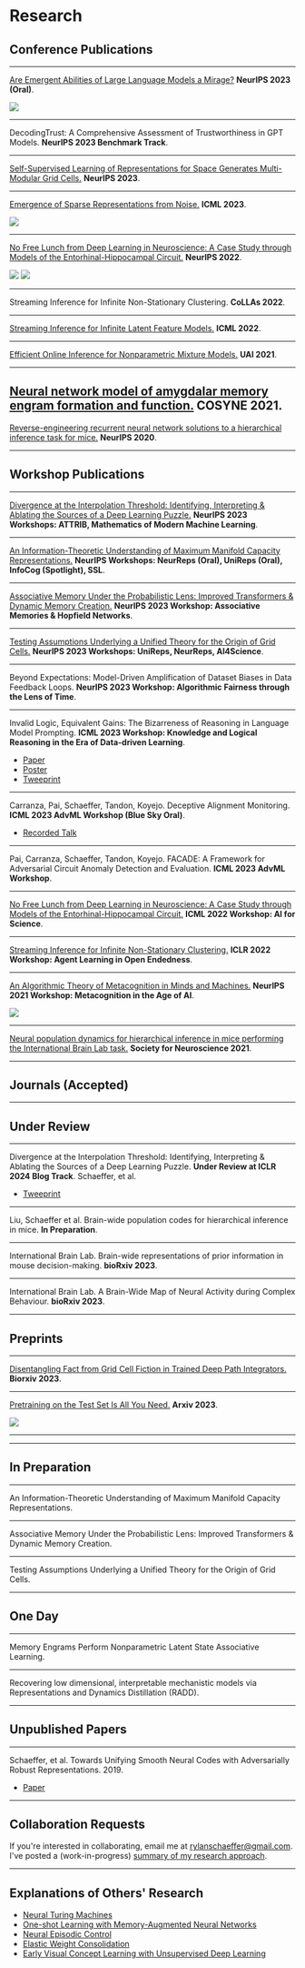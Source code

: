 # Research

## Conference Publications

-----

[Are Emergent Abilities of Large Language Models a Mirage?](research/2023_neurips_llm_emergent_abilities_mirage/main.md) __NeurIPS 2023 (Oral)__.

![](research/2023_neurips_llm_emergent_abilities_mirage/img.jpg)

-----

DecodingTrust: A Comprehensive Assessment of Trustworthiness in GPT Models. __NeurIPS 2023 Benchmark Track__.

-----

[Self-Supervised Learning of Representations for Space Generates Multi-Modular Grid Cells.](research/2023_neurips_ssl_gc/main.md) __NeurIPS 2023__.



-----

[Emergence of Sparse Representations from Noise.](research/2023_icml_noise_sparse_coding/main.md) __ICML 2023__.

![](research/2023_icml_noise_sparse_coding/img_4.jpeg)

-----

[No Free Lunch from Deep Learning in Neuroscience: A Case Study through Models of the Entorhinal-Hippocampal Circuit.](research/2022_neurips_no_free_lunch/main.md) __NeurIPS 2022__.

![](research/2022_neurips_no_free_lunch/img_02.jpeg)
![](research/2022_neurips_no_free_lunch/img_03.jpeg)

-----

Streaming Inference for Infinite Non-Stationary Clustering. __CoLLAs 2022__.

-----

[Streaming Inference for Infinite Latent Feature Models.](research/2022_icml_streaming_ibp/main.md) __ICML 2022__.

-----

[Efficient Online Inference for Nonparametric Mixture Models.](research/2021_uai_streaming_crp/main.md) __UAI 2021__.

-----

[Neural network model of amygdalar memory engram formation and function.](research/2021_cosyne_amygdalar_engram/main.md) __COSYNE 2021__.
-----

[Reverse-engineering recurrent neural network solutions to a hierarchical inference task for mice.](research/2020_neurips_reverse_engineering/main.md) __NeurIPS 2020__.

-----

## Workshop Publications

-----

[Divergence at the Interpolation Threshold: Identifying, Interpreting & Ablating the Sources of a Deep Learning Puzzle.](research/2023_neurips_workshop_double_descent/main.md) __NeurIPS 2023 Workshops: ATTRIB, Mathematics of Modern Machine Learning__.

-----

[An Information-Theoretic Understanding of Maximum Manifold Capacity Representations.](research/2023_neurips_workshop_mmcr_infotheory/main.md) __NeurIPS Workshops: NeurReps (Oral), UniReps (Oral), InfoCog (Spotlight), SSL__.

-----

[Associative Memory Under the Probabilistic Lens: Improved Transformers & Dynamic Memory Creation.](research/2023_neurips_workshop_infinite_associative_memory/main.md) __NeurIPS 2023 Workshop: Associative Memories & Hopfield Networks__.

-----

[Testing Assumptions Underlying a Unified Theory for the Origin of Grid Cells.](research/2023_neurips_workshop_unified_theory_assumptions/main.md)  __NeurIPS 2023 Workshops: UniReps, NeurReps, AI4Science__.

-----

Beyond Expectations: Model-Driven Amplification of Dataset Biases in Data Feedback Loops. __NeurIPS 2023 Workshop: Algorithmic Fairness through the Lens of Time__.

-----

Invalid Logic, Equivalent Gains: The Bizarreness of Reasoning in Language Model Prompting. __ICML 2023 Workshop: Knowledge and Logical Reasoning in the Era of Data-driven Learning__.
  - [Paper](research/2023_icml_workshop_logically_invalid_chain_of_thought/paper.pdf)
  - [Poster](research/2023_icml_workshop_logically_invalid_chain_of_thought/poster.pdf)
  - [Tweeprint](https://twitter.com/RylanSchaeffer/status/1684701838661332997)

-----

Carranza, Pai, Schaeffer, Tandon, Koyejo. Deceptive Alignment Monitoring. __ICML 2023 AdvML Workshop (Blue Sky Oral)__.
  - [Recorded Talk](https://slideslive.com/39006212/deceptive-alignment-monitoring)

-----

Pai, Carranza, Schaeffer, Tandon, Koyejo. FACADE: A Framework for Adversarial Circuit Anomaly Detection and Evaluation. __ICML 2023 AdvML Workshop__.

-----

[No Free Lunch from Deep Learning in Neuroscience: A Case Study through Models of the Entorhinal-Hippocampal Circuit.](research/2022_icml_workshop_no_free_lunch/main.md) __ICML 2022 Workshop: AI for Science__.

-----

[Streaming Inference for Infinite Non-Stationary Clustering.](research/2022_iclr_workshop_aloe/main.md) __ICLR 2022 Workshop: Agent Learning in Open Endedness__.

-----

[An Algorithmic Theory of Metacognition in Minds and Machines.](research/2021_neurips_workshop_metacognition/main.html) __NeurIPS 2021 Workshop: Metacognition in the Age of AI__.

![](research/2021_neurips_workshop_metacognition/img.png)

-----

[Neural population dynamics for hierarchical inference in mice performing
  the International Brain Lab task.](research/2021_sfn_ibl/main.md) __Society for Neuroscience 2021__.

-----

## Journals  (Accepted)

-----


## Under Review

-----

Divergence at the Interpolation Threshold: Identifying, Interpreting & Ablating the Sources of a Deep Learning Puzzle. __Under Review at ICLR 2024 Blog Track__. Schaeffer, et al.
- [Tweeprint](https://twitter.com/RylanSchaeffer/status/1640762626987925505)

-----

Liu, Schaeffer et al. Brain-wide population codes for hierarchical inference in mice. __In Preparation__.

-----

International Brain Lab. Brain-wide representations of prior information in mouse decision-making.  __bioRxiv 2023__.

-----

International Brain Lab. A Brain-Wide Map of Neural Activity during Complex Behaviour. __bioRxiv 2023__.

-----

## Preprints

-----

[Disentangling Fact from Grid Cell Fiction in Trained Deep Path Integrators.](research/2023_biorxiv_disentangling_fact_from_grid_cell_fiction/main.md) __Biorxiv 2023__.

-----

[Pretraining on the Test Set Is All You Need.](research/2023_arxiv_pretraining_on_test_set/main.md) __Arxiv 2023__.

![](research/2023_arxiv_pretraining_on_test_set/img_0.jpeg)

-----

-----

## In Preparation

-----

An Information-Theoretic Understanding of Maximum Manifold Capacity Representations.

-----

Associative Memory Under the Probabilistic Lens: Improved Transformers & Dynamic Memory Creation.

-----

Testing Assumptions Underlying a Unified Theory for the Origin of Grid Cells.

-----

## One Day

-----

Memory Engrams Perform Nonparametric Latent State Associative Learning.

-----
Recovering low dimensional, interpretable mechanistic models via Representations and Dynamics Distillation (RADD).

-----

## Unpublished Papers

-----

Schaeffer, et al. Towards Unifying Smooth Neural Codes with Adversarially Robust Representations. 2019.
  - [Paper](research/2019_am226_smooth_neural_codes/paper.pdf)

-----

## Collaboration Requests

If you're interested in collaborating, email me at rylanschaeffer@gmail.com. I've posted
a (work-in-progress) [summary of my research approach](research/research_philosophy.md).

-----

## Explanations of Others' Research

- [Neural Turing Machines](research/neural_turing_machine/main.html)
- [One-shot Learning with Memory-Augmented Neural Networks](research/one_shot_learning_with_memory_augmented_nn/main.html)
- [Neural Episodic Control](research/neural_episodic_control/main.html)
- [Elastic Weight Consolidation](research/elastic_weight_consolidation/main.html)
- [Early Visual Concept Learning with Unsupervised Deep Learning](research/early_visual_concept_learning/main.html)
